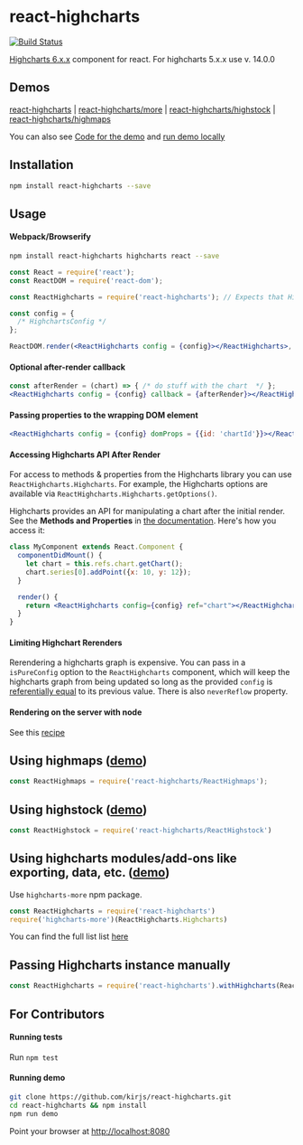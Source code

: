 react-highcharts
================

[![Build Status](https://travis-ci.org/kirjs/react-highcharts.svg?branch=master)](https://travis-ci.org/kirjs/react-highcharts)

[Highcharts 6.x.x](https://www.highcharts.com/documentation/changelog) component for react.
For highcharts 5.x.x use v. 14.0.0

## Demos
[react-highcharts](http://kirjs.github.io/react-highcharts/)
| [react-highcharts/more](http://kirjs.github.io/react-highcharts/more.html)
| [react-highcharts/highstock](http://kirjs.github.io/react-highcharts/highstock.html)
| [react-highcharts/highmaps](http://kirjs.github.io/react-highcharts/highmaps.html)

You can also see [Code for the demo](https://github.com/kirjs/react-highcharts/tree/master/demo) and
 [run demo locally](https://github.com/kirjs/react-highcharts#running-demo)

## Installation

```bash
npm install react-highcharts --save
```

## Usage
#### Webpack/Browserify

```bash
npm install react-highcharts highcharts react --save
```

```jsx
const React = require('react');
const ReactDOM = require('react-dom');

const ReactHighcharts = require('react-highcharts'); // Expects that Highcharts was loaded in the code.

const config = {
  /* HighchartsConfig */
};

ReactDOM.render(<ReactHighcharts config = {config}></ReactHighcharts>, document.body);
```

#### Optional after-render callback
```jsx
const afterRender = (chart) => { /* do stuff with the chart  */ };
<ReactHighcharts config = {config} callback = {afterRender}></ReactHighcharts>
```

#### Passing properties to the wrapping DOM element
```jsx
<ReactHighcharts config = {config} domProps = {{id: 'chartId'}}></ReactHighcharts>
```

#### Accessing Highcharts API After Render
For access to methods & properties from the Highcharts library you can use `ReactHighcharts.Highcharts`.
For example, the Highcharts options are available via `ReactHighcharts.Highcharts.getOptions()`.

Highcharts provides an API for manipulating a chart after the initial render. See the **Methods and Properties** in [the documentation](http://api.highcharts.com/highcharts). Here's how you access it:

```jsx
class MyComponent extends React.Component {
  componentDidMount() {
    let chart = this.refs.chart.getChart();
    chart.series[0].addPoint({x: 10, y: 12});
  }

  render() {
    return <ReactHighcharts config={config} ref="chart"></ReactHighcharts>;
  }
}
```

#### Limiting Highchart Rerenders
Rerendering a highcharts graph is expensive. You can pass in a `isPureConfig` option to the `ReactHighcharts` component, which will keep the highcharts graph from being updated so long as the provided `config` is [referentially equal](https://developer.mozilla.org/en-US/docs/Web/JavaScript/Reference/Operators/Comparison_Operators) to its previous value.
There is also `neverReflow` property.

#### Rendering on the server with node
See this [recipe](https://github.com/kirjs/react-highcharts/blob/master/recipes.md#rendering-react-highcharts-on-node)

## Using highmaps ([demo](http://kirjs.github.io/react-highcharts/highmaps.html))

```javascript
const ReactHighmaps = require('react-highcharts/ReactHighmaps');
```

## Using highstock ([demo](http://kirjs.github.io/react-highcharts/highstock.html))
```javascript
const ReactHighstock = require('react-highcharts/ReactHighstock')
```

## Using highcharts modules/add-ons like exporting, data, etc. ([demo](http://kirjs.github.io/react-highcharts/more.html))
Use `highcharts-more` npm package.
```javascript
const ReactHighcharts = require('react-highcharts')
require('highcharts-more')(ReactHighcharts.Highcharts)
```

You can find the full list list [here](https://github.com/kirjs/publish-highcharts-modules/blob/master/modules.md)

## Passing Highcharts instance manually
```javascript
const ReactHighcharts = require('react-highcharts').withHighcharts(ReactHighstock)
```


## For Contributors
#### Running tests

Run `npm test`

#### Running demo

```bash
git clone https://github.com/kirjs/react-highcharts.git
cd react-highcharts && npm install
npm run demo
```
Point your browser at [http://localhost:8080](http://localhost:8080)

